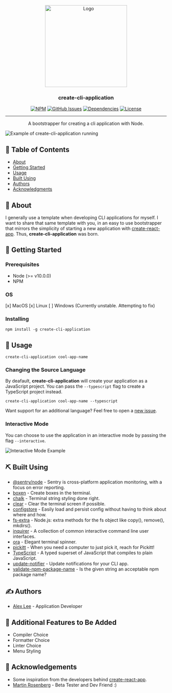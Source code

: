 <p align="center">
  <a href="https://github.com/alexlee-dev/create-cli-application" rel="noopener">
 <img width=256px height=256px src="https://res.cloudinary.com/alexlee-dev/image/upload/v1590513975/create-cli-application/proud.svg" alt="Logo"></a>
</p>

<h3 align="center">create-cli-application</h3>

<div align="center">

[![NPM](https://img.shields.io/npm/v/create-cli-application.svg)](https://www.npmjs.com/package/create-cli-application)
[![GitHub Issues](https://img.shields.io/github/issues/alexlee-dev/create-cli-application)](https://github.com/alexlee-dev/create-cli-application/issues)
[![Dependencies](https://img.shields.io/david/alexlee-dev/create-cli-application)](https://github.com/alexlee-dev/create-cli-application)
[![License](https://img.shields.io/badge/license-MIT-blue.svg)](/LICENSE)

</div>

---

<p align="center">A bootstrapper for creating a cli application with Node.
    <br> 
</p>

![Example of create-cli-application running](gifs/example.gif)

## 📝 Table of Contents

- [About](#about)
- [Getting Started](#getting_started)
- [Usage](#usage)
- [Built Using](#built_using)
- [Authors](#authors)
- [Acknowledgments](#acknowledgement)

## 🧐 About <a name = "about"></a>

I generally use a template when developing CLI applications for myself. I want to share that same template with you, in an easy to use bootstrapper that mirrors the simplicity of starting a new application with [create-react-app](https://github.com/facebook/create-react-app). Thus, **create-cli-application** was born.

## 🏁 Getting Started <a name = "getting_started"></a>

### Prerequisites

- Node (>= v10.0.0)
- NPM

### OS

[x] MacOS
[x] Linux
[ ] Windows (Currently unstable. Attempting to fix)

### Installing

`npm install -g create-cli-application`

## 🎈 Usage <a name="usage"></a>

`create-cli-application cool-app-name`

### Changing the Source Language

By deafault, **create-cli-application** will create your application as a JavaScript project. You can pass the `--typescript` flag to create a TypeScript project instead.

`create-cli-application cool-app-name --typescript`

Want support for an additional language? Feel free to open a [new issue](https://github.com/alexlee-dev/create-cli-application/issues/new).

### Interactive Mode

You can choose to use the application in an interactive mode by passing the flag `--interactive`.

![Interactive Mode Example](gifs/interactive.gif)

## ⛏️ Built Using <a name = "built_using"></a>

- [@sentry/node](https://sentry.io/welcome/) - Sentry is cross-platform application monitoring, with a focus on error reporting.
- [boxen](https://github.com/sindresorhus/boxen) - Create boxes in the terminal.
- [chalk](https://github.com/chalk/chalk) - Terminal string styling done right.
- [clear](https://github.com/bahamas10/node-clear) - Clear the terminal screen if possible.
- [configstore](https://github.com/yeoman/configstore) - Easily load and persist config without having to think about where and how.
- [fs-extra](https://github.com/jprichardson/node-fs-extra) - Node.js: extra methods for the fs object like copy(), remove(), mkdirs().
- [inquirer](https://github.com/SBoudrias/Inquirer.js) - A collection of common interactive command line user interfaces.
- [ora](https://github.com/sindresorhus/ora) - Elegant terminal spinner.
- [pickitt](https://pickitt.netlify.com/) - When you need a computer to just pick it, reach for Pickitt!
- [TypeScript](https://www.typescriptlang.org/) - A typed superset of JavaScript that compiles to plain JavaScript.
- [update-notifier](https://github.com/yeoman/update-notifier) - Update notifications for your CLI app.
- [validate-npm-package-name](https://github.com/npm/validate-npm-package-name) - Is the given string an acceptable npm package name?

## ✍️ Authors <a name = "authors"></a>

- [Alex Lee](https://github.com/alexlee-dev) - Application Developer

## 🚀 Additional Features to Be Added

- Compiler Choice
- Formatter Choice
- Linter Choice
- Menu Styling

## 🎉 Acknowledgements <a name = "acknowledgement"></a>

- Some inspiration from the developers behind [create-react-app](https://github.com/facebook/create-react-app).
- [Martin Rosenberg](https://github.com/MartinRosenberg) - Beta Tester and Dev Friend :)
